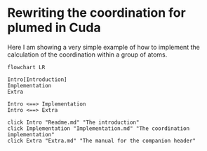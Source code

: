 # Rewriting the coordination for plumed in Cuda

Here I am showing a very simple example of how to implement the calculation of the coordination within a group of atoms.

```mermaid
flowchart LR

Intro[Introduction]
Implementation
Extra

Intro <==> Implementation
Intro <==> Extra

click Intro "Readme.md" "The introduction"
click Implementation "Implementation.md" "The coordination implementation"
click Extra "Extra.md" "The manual for the companion header"
```
